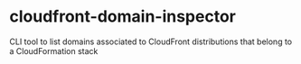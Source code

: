 # cloudfront-domain-inspector

CLI tool to list domains associated to CloudFront distributions that belong to a CloudFormation stack
